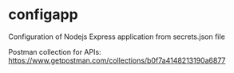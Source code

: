 # configapp
Configuration of Nodejs Express application from secrets.json file

Postman collection for APIs:
https://www.getpostman.com/collections/b0f7a4148213190a6877
